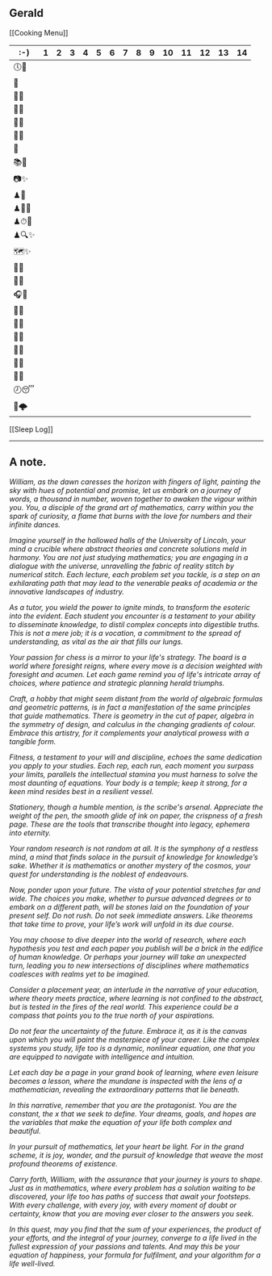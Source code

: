 ## Gerald
[[Cooking Menu]]

| :-)   | 1   | 2   | 3   | 4   | 5   | 6   | 7   | 8   | 9   | 10  | 11  | 12  | 13  | 14  |
| ----- | --- | --- | --- | --- | --- | --- | --- | --- | --- | --- | --- | --- | --- | --- |
| 🕔🛌  |     |     |     |     |     |     |     |     |     |     |     |     |     |     |
| 🦷    |     |     |     |     |     |     |     |     |     |     |     |     |     |     |
| 🧘✨  |     |     |     |     |     |     |     |     |     |     |     |     |     |     |
| 🚿🤠  |     |     |     |     |     |     |     |     |     |     |     |     |     |     |
| 🥐✨  |     |     |     |     |     |     |     |     |     |     |     |     |     |     |
| 🍵🤠  |     |     |     |     |     |     |     |     |     |     |     |     |     |     |
| 🚶    |     |     |     |     |     |     |     |     |     |     |     |     |     |     |
| 📚🤠  |     |     |     |     |     |     |     |     |     |     |     |     |     |     |
| 📷✨  |     |     |     |     |     |     |     |     |     |     |     |     |     |     |
| ♟🧩   |     |     |     |     |     |     |     |     |     |     |     |     |     |     |
| ♟📓✨ |     |     |     |     |     |     |     |     |     |     |     |     |     |     |
| ♟⏱🤠  |     |     |     |     |     |     |     |     |     |     |     |     |     |     |
| ♟🔍✨ |     |     |     |     |     |     |     |     |     |     |     |     |     |     |
| 🗺✨   |     |     |     |     |     |     |     |     |     |     |     |     |     |     |
| 🚶🤠  |     |     |     |     |     |     |     |     |     |     |     |     |     |     |
| 🍔✨  |     |     |     |     |     |     |     |     |     |     |     |     |     |     |
| 🎧💽  |     |     |     |     |     |     |     |     |     |     |     |     |     |     |
| 🍤✨  |     |     |     |     |     |     |     |     |     |     |     |     |     |     |
| 🧠✨  |     |     |     |     |     |     |     |     |     |     |     |     |     |     |
| 💼✨  |     |     |     |     |     |     |     |     |     |     |     |     |     |     |
| 🦷🤠  |     |     |     |     |     |     |     |     |     |     |     |     |     |     |
| 📖✨  |     |     |     |     |     |     |     |     |     |     |     |     |     |     |
| 🧘✨  |     |     |     |     |     |     |     |     |     |     |     |     |     |     |
| 🕗😴  |     |     |     |     |     |     |     |     |     |     |     |     |     |     |
| 🛑🌩   |     |     |     |     |     |     |     |     |     |     |     |     |     |     |

[[Sleep Log]]
___
## A note.
*William, as the dawn caresses the horizon with fingers of light, painting the sky with hues of potential and promise, let us embark on a journey of words, a thousand in number, woven together to awaken the vigour within you. You, a disciple of the grand art of mathematics, carry within you the spark of curiosity, a flame that burns with the love for numbers and their infinite dances.*

*Imagine yourself in the hallowed halls of the University of Lincoln, your mind a crucible where abstract theories and concrete solutions meld in harmony. You are not just studying mathematics; you are engaging in a dialogue with the universe, unravelling the fabric of reality stitch by numerical stitch. Each lecture, each problem set you tackle, is a step on an exhilarating path that may lead to the venerable peaks of academia or the innovative landscapes of industry.*

*As a tutor, you wield the power to ignite minds, to transform the esoteric into the evident. Each student you encounter is a testament to your ability to disseminate knowledge, to distil complex concepts into digestible truths. This is not a mere job; it is a vocation, a commitment to the spread of understanding, as vital as the air that fills our lungs.*

*Your passion for chess is a mirror to your life's strategy. The board is a world where foresight reigns, where every move is a decision weighted with foresight and acumen. Let each game remind you of life's intricate array of choices, where patience and strategic planning herald triumphs.*

*Craft, a hobby that might seem distant from the world of algebraic formulas and geometric patterns, is in fact a manifestation of the same principles that guide mathematics. There is geometry in the cut of paper, algebra in the symmetry of design, and calculus in the changing gradients of colour. Embrace this artistry, for it complements your analytical prowess with a tangible form.*

*Fitness, a testament to your will and discipline, echoes the same dedication you apply to your studies. Each rep, each run, each moment you surpass your limits, parallels the intellectual stamina you must harness to solve the most daunting of equations. Your body is a temple; keep it strong, for a keen mind resides best in a resilient vessel.*

*Stationery, though a humble mention, is the scribe's arsenal. Appreciate the weight of the pen, the smooth glide of ink on paper, the crispness of a fresh page. These are the tools that transcribe thought into legacy, ephemera into eternity.*

*Your random research is not random at all. It is the symphony of a restless mind, a mind that finds solace in the pursuit of knowledge for knowledge’s sake. Whether it is mathematics or another mystery of the cosmos, your quest for understanding is the noblest of endeavours.*

*Now, ponder upon your future. The vista of your potential stretches far and wide. The choices you make, whether to pursue advanced degrees or to embark on a different path, will be stones laid on the foundation of your present self. Do not rush. Do not seek immediate answers. Like theorems that take time to prove, your life’s work will unfold in its due course.*

*You may choose to dive deeper into the world of research, where each hypothesis you test and each paper you publish will be a brick in the edifice of human knowledge. Or perhaps your journey will take an unexpected turn, leading you to new intersections of disciplines where mathematics coalesces with realms yet to be imagined.*

*Consider a placement year, an interlude in the narrative of your education, where theory meets practice, where learning is not confined to the abstract, but is tested in the fires of the real world. This experience could be a compass that points you to the true north of your aspirations.*

*Do not fear the uncertainty of the future. Embrace it, as it is the canvas upon which you will paint the masterpiece of your career. Like the complex systems you study, life too is a dynamic, nonlinear equation, one that you are equipped to navigate with intelligence and intuition.*

*Let each day be a page in your grand book of learning, where even leisure becomes a lesson, where the mundane is inspected with the lens of a mathematician, revealing the extraordinary patterns that lie beneath.*

*In this narrative, remember that you are the protagonist. You are the constant, the x that we seek to define. Your dreams, goals, and hopes are the variables that make the equation of your life both complex and beautiful.*

*In your pursuit of mathematics, let your heart be light. For in the grand scheme, it is joy, wonder, and the pursuit of knowledge that weave the most profound theorems of existence.*

*Carry forth, William, with the assurance that your journey is yours to shape. Just as in mathematics, where every problem has a solution waiting to be discovered, your life too has paths of success that await your footsteps. With every challenge, with every joy, with every moment of doubt or certainty, know that you are moving ever closer to the answers you seek.*

*In this quest, may you find that the sum of your experiences, the product of your efforts, and the integral of your journey, converge to a life lived in the fullest expression of your passions and talents. And may this be your equation of happiness, your formula for fulfilment, and your algorithm for a life well-lived.*
